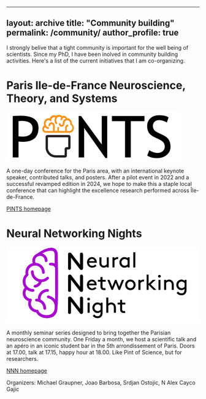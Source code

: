
---
layout: archive
title: "Community building"
permalink: /community/
author_profile: true
---

I strongly belive that a tight community is important for the well being of scientists. Since my PhD, I have been inolved in community building activities. Here's a list of the current initiatives that I am co-organizing.


# Paris Ile-de-France Neuroscience, Theory, and Systems
  
![alt text](../images/pints_header_10.png)

A one-day conference for the Paris area, with an international keynote speaker, contributed talks, and posters. After a pilot event in 2022 and a successful revamped edition in 2024, we hope to make this a staple local conference that can highlight the excellence research performed across Île-de-France. 

[PINTS homepage](pints.fr) 



# Neural Networking Nights 

![alt text](../images/logo-NNN_small2.png)


A monthly seminar series designed to bring together the Parisian neuroscience community. One Friday a month, we host a scientific talk and an apéro in an iconic student bar in the 5th arrondissement of Paris. Doors at 17.00, talk at 17.15, happy hour at 18.00. Like Pint of Science, but for researchers.

[NNN homepage](https://neuralnetworkingnight.github.io/)

Organizers: Michael Graupner, Joao Barbosa, Srdjan Ostojic, N Alex Cayco Gajic 
